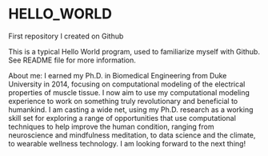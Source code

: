 # HELLO_WORLD
First repository I created on Github

This is a typical Hello World program, used to familiarize myself with Github.  See README file for more information.

About me:
I earned my Ph.D. in Biomedical Engineering from Duke University in 2014, focusing on computational modeling of the electrical properties of muscle tissue.  I now aim to use my computational modeling experience to work on something truly revolutionary and beneficial to humankind.   I am casting a wide net, using my Ph.D. research as a working skill set for exploring a range of opportunities that use computational techniques to help improve the human condition, ranging from neuroscience and mindfulness meditation, to data science and the climate, to wearable wellness technology.   I am looking forward to the next thing!
